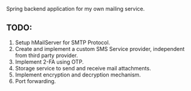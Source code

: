 Spring backend application for my own mailing service.

## TODO:
1. Setup hMailServer for SMTP Protocol.
2. Create and implement a custom SMS Service provider, independent from third party provider.
3. Implement 2-FA using OTP.
4. Storage service to send and receive mail attachments.
5. Implement encryption and decryption mechanism.
6. Port forwarding.
